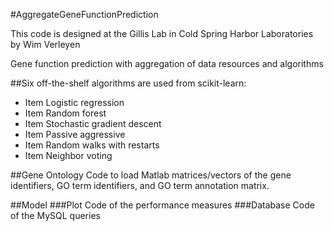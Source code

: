 #AggregateGeneFunctionPrediction

This code is designed at the Gillis Lab in Cold Spring Harbor Laboratories by Wim Verleyen

Gene function prediction with aggregation of data resources and algorithms

##Six off-the-shelf algorithms are used from scikit-learn:

* Item Logistic regression
* Item Random forest
* Item Stochastic gradient descent
* Item Passive aggressive
* Item Random walks with restarts
* Item Neighbor voting

##Gene Ontology
Code to load Matlab matrices/vectors of the gene identifiers, GO term identifiers, and GO term annotation matrix.

##Model
###Plot
	Code of the performance measures
###Database
	Code of the MySQL queries

